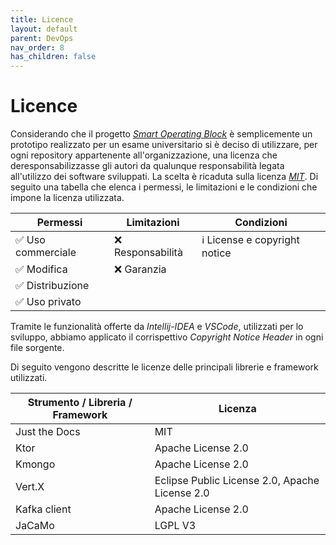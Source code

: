 ```yaml
---
title: Licence
layout: default
parent: DevOps
nav_order: 8
has_children: false
---
```


# Licence

Considerando che il progetto [*Smart Operating Block*](https://github.com/SmartOperatingBlock) è semplicemente un prototipo realizzato per un esame universitario si è deciso di utilizzare, per ogni repository appartenente all'organizzazione, una licenza che deresponsabilizzasse gli autori da qualunque responsabilità legata all'utilizzo dei software sviluppati. La scelta è ricaduta sulla licenza [*MIT*](https://opensource.org/license/mit/).
Di seguito una tabella che elenca i permessi, le limitazioni e le condizioni che impone la licenza utilizzata. 

| Permessi      | Limitazioni | Condizioni                     |
| ---------------- | ----------- | ------------------------------ |
| ✅ Uso commerciale | ❌ Responsabilità | ℹ License e copyright notice |
| ✅ Modifica   | ❌ Garanzia  |                                |
| ✅ Distribuzione   |             |                                |
| ✅ Uso privato   |             |                                |

Tramite le funzionalità offerte da *Intellij-IDEA* e *VSCode*, utilizzati per lo sviluppo, abbiamo applicato il corrispettivo *Copyright Notice Header* in ogni file sorgente.

Di seguito vengono descritte le licenze delle principali librerie e framework utilizzati.

| Strumento / Libreria / Framework | Licenza                                        |
| -------------------------------- | ---------------------------------------------- |
| Just the Docs                    | MIT                                            |
| Ktor                             | Apache License 2.0                             |
| Kmongo                           | Apache License 2.0                             |
| Vert.X                           | Eclipse Public License 2.0, Apache License 2.0 |
| Kafka client                     | Apache License 2.0                             |
| JaCaMo                           | LGPL V3                                        |

